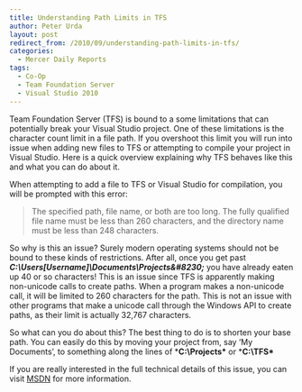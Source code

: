 ```yaml
---
title: Understanding Path Limits in TFS
author: Peter Urda
layout: post
redirect_from: /2010/09/understanding-path-limits-in-tfs/
categories:
  - Mercer Daily Reports
tags:
  - Co-Op
  - Team Foundation Server
  - Visual Studio 2010
---
```

Team Foundation Server (TFS) is bound to a some limitations that can potentially break your Visual Studio project. One of these limitations is the character count limit in a file path. If you overshoot this limit you will run into issue when adding new files to TFS or attempting to compile your project in Visual Studio. Here is a quick overview explaining why TFS behaves like this and what you can do about it.

When attempting to add a file to TFS or Visual Studio for compilation, you will be prompted with this error:

> The specified path, file name, or both are too long. The fully qualified file name must be less than 260 characters, and the directory name must be less than 248 characters.

So why is this an issue? Surely modern operating systems should not be bound to these kinds of restrictions. After all, once you get past ***C:\Users\[Username]\Documents\Projects\&#8230;*** you have already eaten up 40 or so characters! This is an issue since TFS is apparently making non-unicode calls to create paths. When a program makes a non-unicode call, it will be limited to 260 characters for the path. This is not an issue with other programs that make a unicode call through the Windows API to create paths, as their limit is actually 32,767 characters.

So what can you do about this? The best thing to do is to shorten your base path. You can easily do this by moving your project from, say &#8216;My Documents&#8217;, to something along the lines of ***C:\Projects\*** or ***C:\TFS\***

If you are really interested in the full technical details of this issue, you can visit <a href="http://msdn.microsoft.com/en-us/library/aa365247.aspx" class="external external_icon" target="_blank">MSDN</a> for more information.
